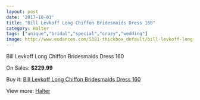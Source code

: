```yaml
---
layout: post
date: '2017-10-01'
title: "Bill Levkoff Long Chiffon Bridesmaids Dress 160"
category: Halter
tags: ["unique","bridal","special","crazy","wedding"]
image: http://www.eudances.com/5381-thickbox_default/bill-levkoff-long-chiffon-bridesmaids-dress-160.jpg
---
```

Bill Levkoff Long Chiffon Bridesmaids Dress 160

On Sales: **$229.99**
<a href="https://www.eudances.com/en/halter/1833-bill-levkoff-long-chiffon-bridesmaids-dress-160.html"><amp-img layout="responsive" width="600" height="600" src="//www.eudances.com/5381-thickbox_default/bill-levkoff-long-chiffon-bridesmaids-dress-160.jpg" alt="Bill Levkoff Long Chiffon Bridesmaids Dress 160 0" /></a>

Buy it: [Bill Levkoff Long Chiffon Bridesmaids Dress 160](https://www.eudances.com/en/halter/1833-bill-levkoff-long-chiffon-bridesmaids-dress-160.html "Bill Levkoff Long Chiffon Bridesmaids Dress 160")

View more: [Halter](https://www.eudances.com/en/19-halter "Halter")